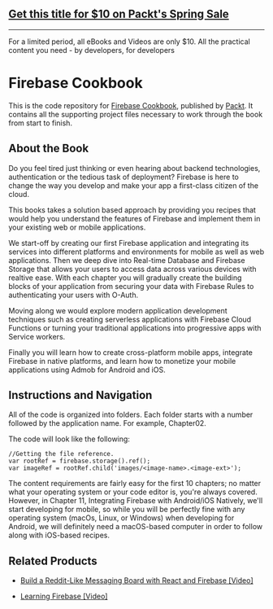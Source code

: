 ## [Get this title for $10 on Packt's Spring Sale](https://www.packt.com/B07957?utm_source=github&utm_medium=packt-github-repo&utm_campaign=spring_10_dollar_2022)
-----
For a limited period, all eBooks and Videos are only $10. All the practical content you need \- by developers, for developers

# Firebase Cookbook
This is the code repository for [Firebase Cookbook](https://www.packtpub.com/web-development/firebase-cookbook?utm_source=github&utm_medium=repository&utm_campaign=9781788296335), published by [Packt](https://www.packtpub.com/?utm_source=github). It contains all the supporting project files necessary to work through the book from start to finish.
## About the Book
Do you feel tired just thinking or even hearing about backend technologies, authentication or the tedious task of deployment? Firebase is here to change the way you develop and make your app a first-class citizen of the cloud.

This books takes a solution based approach by providing you recipes that would help you understand the features of Firebase and implement them in your existing web or mobile applications.

We start-off by creating our first Firebase application and integrating its services into different platforms and environments for mobile as well as web applications. Then we deep dive into Real-time Database and Firebase Storage that allows your users to access data across various devices with realtive ease. With each chapter you will gradually create the building blocks of your application from securing your data with Firebase Rules to authenticating your users with O-Auth.

Moving along we would explore modern application development techniques such as creating serverless applications with Firebase Cloud Functions or turning your traditional applications into progressive apps with Service workers.

Finally you will learn how to create cross-platform mobile apps, integrate Firebase in native platforms, and learn how to monetize your mobile applications using Admob for Android and iOS.

## Instructions and Navigation
All of the code is organized into folders. Each folder starts with a number followed by the application name. For example, Chapter02.



The code will look like the following:
```
//Getting the file reference.
var rootRef = firebase.storage().ref();
var imageRef = rootRef.child('images/<image-name>.<image-ext>');
```

The content requirements are fairly easy for the first 10 chapters; no matter what your operating system or your code editor is, you're always covered.
However, in Chapter 11, Integrating Firebase with Android/iOS Natively, we'll start developing for mobile, so while you will be perfectly fine with any operating system (macOs, Linux, or Windows) when developing for Android, we will definitely need a macOS-based computer in order to follow along with iOS-based recipes.

## Related Products
* [Build a Reddit-Like Messaging Board with React and Firebase [Video]](https://www.packtpub.com/web-development/build-reddit-messaging-board-react-and-firebase-video?utm_source=github&utm_medium=repository&utm_campaign=9781788479431)

* [Learning Firebase [Video]](https://www.packtpub.com/web-development/learning-firebase-video?utm_source=github&utm_medium=repository&utm_campaign=9781784392321)

